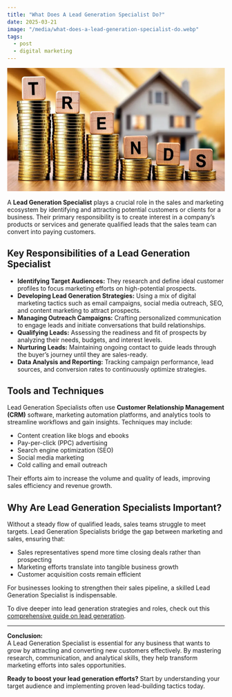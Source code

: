 ```yaml
---
title: "What Does A Lead Generation Specialist Do?"
date: 2025-03-21
image: "/media/what-does-a-lead-generation-specialist-do.webp"
tags:
  - post
  - digital marketing
---
```


![What Does A Lead Generation Specialist Do?](/media/what-does-a-lead-generation-specialist-do.webp)

A **Lead Generation Specialist** plays a crucial role in the sales and marketing ecosystem by identifying and attracting potential customers or clients for a business. Their primary responsibility is to create interest in a company’s products or services and generate qualified leads that the sales team can convert into paying customers.

## Key Responsibilities of a Lead Generation Specialist

- **Identifying Target Audiences:** They research and define ideal customer profiles to focus marketing efforts on high-potential prospects.
- **Developing Lead Generation Strategies:** Using a mix of digital marketing tactics such as email campaigns, social media outreach, SEO, and content marketing to attract prospects.
- **Managing Outreach Campaigns:** Crafting personalized communication to engage leads and initiate conversations that build relationships.
- **Qualifying Leads:** Assessing the readiness and fit of prospects by analyzing their needs, budgets, and interest levels.
- **Nurturing Leads:** Maintaining ongoing contact to guide leads through the buyer’s journey until they are sales-ready.
- **Data Analysis and Reporting:** Tracking campaign performance, lead sources, and conversion rates to continuously optimize strategies.

## Tools and Techniques

Lead Generation Specialists often use **Customer Relationship Management (CRM)** software, marketing automation platforms, and analytics tools to streamline workflows and gain insights. Techniques may include:

- Content creation like blogs and ebooks  
- Pay-per-click (PPC) advertising  
- Search engine optimization (SEO)  
- Social media marketing  
- Cold calling and email outreach  

Their efforts aim to increase the volume and quality of leads, improving sales efficiency and revenue growth.

## Why Are Lead Generation Specialists Important?

Without a steady flow of qualified leads, sales teams struggle to meet targets. Lead Generation Specialists bridge the gap between marketing and sales, ensuring that:

- Sales representatives spend more time closing deals rather than prospecting  
- Marketing efforts translate into tangible business growth  
- Customer acquisition costs remain efficient  

For businesses looking to strengthen their sales pipeline, a skilled Lead Generation Specialist is indispensable.

To dive deeper into lead generation strategies and roles, check out this [comprehensive guide on lead generation](https://leadcraftr.com/posts/lead-generation/).

---

**Conclusion:**  
A Lead Generation Specialist is essential for any business that wants to grow by attracting and converting new customers effectively. By mastering research, communication, and analytical skills, they help transform marketing efforts into sales opportunities.  

**Ready to boost your lead generation efforts?** Start by understanding your target audience and implementing proven lead-building tactics today.
